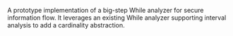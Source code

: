 A prototype implementation of a big-step While analyzer for secure information flow. 
It leverages an existing While analyzer supporting interval analysis to add a cardinality abstraction. 
